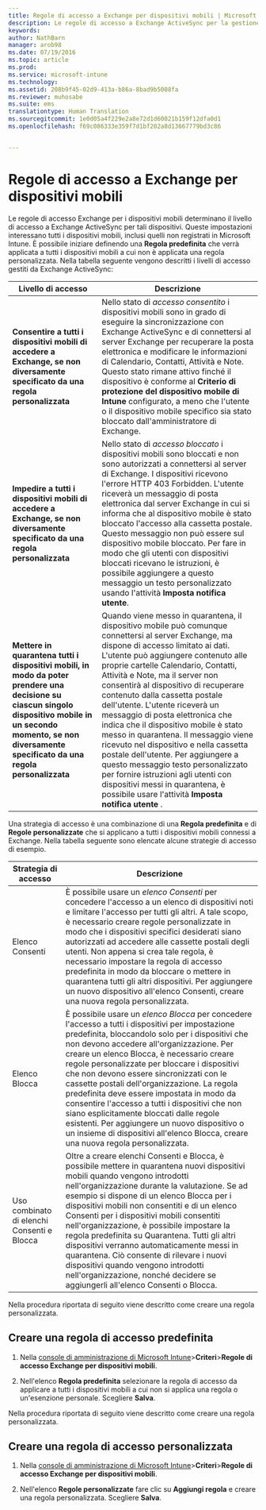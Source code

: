 ```yaml
---
title: Regole di accesso a Exchange per dispositivi mobili | Microsoft Intune
description: Le regole di accesso a Exchange ActiveSync per la gestione di dispositivi mobili determinano il livello di accesso a Exchange per tali dispositivi.
keywords: 
author: NathBarn
manager: arob98
ms.date: 07/19/2016
ms.topic: article
ms.prod: 
ms.service: microsoft-intune
ms.technology: 
ms.assetid: 208b9f45-02d9-413a-b86a-8bad9b5008fa
ms.reviewer: muhosabe
ms.suite: ems
translationtype: Human Translation
ms.sourcegitcommit: 1e0d05a4f229e2a8e72d1d60021b159f12dfa0d1
ms.openlocfilehash: f69c086333e359f7d1bf202a8d13667779bd3c86


---
```


# Regole di accesso a Exchange per dispositivi mobili
Le regole di accesso Exchange per i dispositivi mobili determinano il livello di accesso a Exchange ActiveSync per tali dispositivi. Queste impostazioni interessano tutti i dispositivi mobili, inclusi quelli non registrati in Microsoft Intune. È possibile iniziare definendo una **Regola predefinita** che verrà applicata a tutti i dispositivi mobili a cui non è applicata una regola personalizzata. Nella tabella seguente vengono descritti i livelli di accesso gestiti da Exchange ActiveSync:

|Livello di accesso|Descrizione|
|----------------|---------------|
|**Consentire a tutti i dispositivi mobili di accedere a Exchange, se non diversamente specificato da una regola personalizzata**|Nello stato di *accesso consentito* i dispositivi mobili sono in grado di eseguire la sincronizzazione con Exchange ActiveSync e di connettersi al server Exchange per recuperare la posta elettronica e modificare le informazioni di Calendario, Contatti, Attività e Note. Questo stato rimane attivo finché il dispositivo è conforme al **Criterio di protezione del dispositivo mobile di Intune** configurato, a meno che l'utente o il dispositivo mobile specifico sia stato bloccato dall'amministratore di Exchange.|
|**Impedire a tutti i dispositivi mobili di accedere a Exchange, se non diversamente specificato da una regola personalizzata**|Nello stato di *accesso bloccato* i dispositivi mobili sono bloccati e non sono autorizzati a connettersi al server di Exchange. I dispositivi ricevono l'errore HTTP 403 Forbidden. L'utente riceverà un messaggio di posta elettronica dal server Exchange in cui si informa che al dispositivo mobile è stato bloccato l'accesso alla cassetta postale. Questo messaggio non può essere sul dispositivo mobile bloccato. Per fare in modo che gli utenti con dispositivi bloccati ricevano le istruzioni, è possibile aggiungere a questo messaggio un testo personalizzato usando l'attività **Imposta notifica utente**.|
|**Mettere in quarantena tutti i dispositivi mobili, in modo da poter prendere una decisione su ciascun singolo dispositivo mobile in un secondo momento, se non diversamente specificato da una regola personalizzata**|Quando viene messo in quarantena, il dispositivo mobile può comunque connettersi al server Exchange, ma dispone di accesso limitato ai dati. L'utente può aggiungere contenuto alle proprie cartelle Calendario, Contatti, Attività e Note, ma il server non consentirà al dispositivo di recuperare contenuto dalla cassetta postale dell'utente. L'utente riceverà un messaggio di posta elettronica che indica che il dispositivo mobile è stato messo in quarantena. Il messaggio viene ricevuto nel dispositivo e nella cassetta postale dell'utente. Per aggiungere a questo messaggio testo personalizzato per fornire istruzioni agli utenti con dispositivi messi in quarantena, è possibile usare l'attività **Imposta notifica utente** .|

Una strategia di accesso è una combinazione di una **Regola predefinita** e di **Regole personalizzate** che si applicano a tutti i dispositivi mobili connessi a Exchange. Nella tabella seguente sono elencate alcune strategie di accesso di esempio.

|Strategia di accesso|Descrizione|
|-------------------|---------------|
|Elenco Consenti|È possibile usare un *elenco Consenti* per concedere l'accesso a un elenco di dispositivi noti e limitare l'accesso per tutti gli altri. A tale scopo, è necessario creare regole personalizzate in modo che i dispositivi specifici desiderati siano autorizzati ad accedere alle cassette postali degli utenti. Non appena si crea tale regola, è necessario impostare la regola di accesso predefinita in modo da bloccare o mettere in quarantena tutti gli altri dispositivi. Per aggiungere un nuovo dispositivo all'elenco Consenti, creare una nuova regola personalizzata.|
|Elenco Blocca|È possibile usare un *elenco Blocca* per concedere l'accesso a tutti i dispositivi per impostazione predefinita, bloccandolo solo per i dispositivi che non devono accedere all'organizzazione. Per creare un elenco Blocca, è necessario creare regole personalizzate per bloccare i dispositivi che non devono essere sincronizzati con le cassette postali dell'organizzazione. La regola predefinita deve essere impostata in modo da consentire l'accesso a tutti i dispositivi che non siano esplicitamente bloccati dalle regole esistenti. Per aggiungere un nuovo dispositivo o un insieme di dispositivi all'elenco Blocca, creare una nuova regola personalizzata.|
|Uso combinato di elenchi Consenti e Blocca|Oltre a creare elenchi Consenti e Blocca, è possibile mettere in quarantena nuovi dispositivi mobili quando vengono introdotti nell'organizzazione durante la valutazione. Se ad esempio si dispone di un elenco Blocca per i dispositivi mobili non consentiti e di un elenco Consenti per i dispositivi mobili consentiti nell'organizzazione, è possibile impostare la regola predefinita su Quarantena. Tutti gli altri dispositivi verranno automaticamente messi in quarantena. Ciò consente di rilevare i nuovi dispositivi quando vengono introdotti nell'organizzazione, nonché decidere se aggiungerli all'elenco Consenti o Blocca.|
Nella procedura riportata di seguito viene descritto come creare una regola personalizzata.

## Creare una regola di accesso predefinita

1.  Nella [console di amministrazione di Microsoft Intune](http://manage.microsoft.com)&gt;**Criteri**&gt;**Regole di accesso Exchange per dispositivi mobili**.

2.  Nell'elenco **Regola predefinita** selezionare la regola di accesso da applicare a tutti i dispositivi mobili a cui non si applica una regola o un'esenzione personale. Scegliere **Salva**.

Nella procedura riportata di seguito viene descritto come creare una regola personalizzata.

## Creare una regola di accesso personalizzata

1. Nella [console di amministrazione di Microsoft Intune](http://manage.microsoft.com)&gt;**Criteri**&gt;**Regole di accesso Exchange per dispositivi mobili**.

2.  Nell'elenco **Regole personalizzate** fare clic su **Aggiungi regola** e creare una regola personalizzata. Scegliere **Salva**.



<!--HONumber=Jul16_HO3-->


